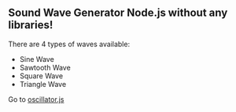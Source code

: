 ## Sound Wave Generator Node.js without any libraries!

There are 4 types of waves available:
- Sine Wave
- Sawtooth Wave
- Square Wave
- Triangle Wave

Go to [oscillator.js](https://github.com/NelzKrepz/Wave-Generator/blob/main/oscillator.js)
